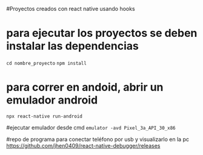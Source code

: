 #Proyectos creados con react native usando hooks
# para ejecutar los proyectos se deben instalar las dependencias
`cd nombre_proyecto`
`npm install`
# para correr en andoid, abrir un emulador android
`npx react-native run-android`

#ejecutar emulador desde cmd
`emulator -avd Pixel_3a_API_30_x86`

#repo de programa para conectar teléfono por usb y visualizarlo en la pc
https://github.com/jhen0409/react-native-debugger/releases